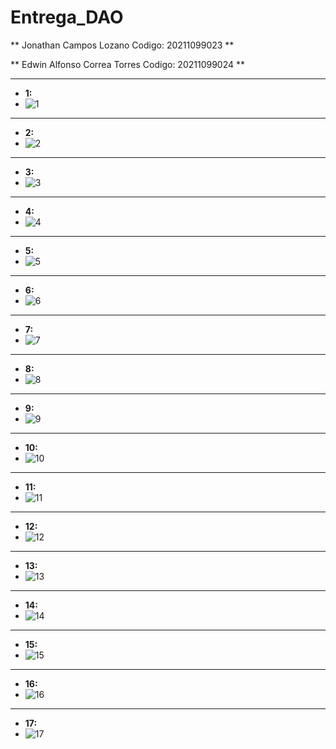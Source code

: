# Entrega_DAO

** Jonathan Campos Lozano Codigo: 20211099023 **

** Edwin Alfonso Correa Torres Codigo: 20211099024 **



----------------------------------
- **1:** 
- ![1](Ejercicio_Tienda/imagenes/1.png)
----------------------------------
- **2:** 
- ![2](Ejercicio_Tienda/imagenes/2.png)
----------------------------------
- **3:** 
- ![3](Ejercicio_Tienda/imagenes/3.png)
----------------------------------
- **4:** 
- ![4](Ejercicio_Tienda/imagenes/4.png)
----------------------------------
- **5:** 
- ![5](Ejercicio_Tienda/imagenes/5.png)
----------------------------------
- **6:** 
- ![6](Ejercicio_Tienda/imagenes/6.png)
----------------------------------
- **7:** 
- ![7](Ejercicio_Tienda/imagenes/7.png)
----------------------------------
- **8:** 
- ![8](Ejercicio_Tienda/imagenes/8.png)
----------------------------------
- **9:** 
- ![9](Ejercicio_Tienda/imagenes/9.png)
----------------------------------
- **10:** 
- ![10](Ejercicio_Tienda/imagenes/10.png)
----------------------------------
- **11:** 
- ![11](Ejercicio_Tienda/imagenes/11.png)
----------------------------------
- **12:** 
- ![12](Ejercicio_Tienda/imagenes/12.png)
----------------------------------
- **13:** 
- ![13](Ejercicio_Tienda/imagenes/13.png)
----------------------------------
- **14:** 
- ![14](Ejercicio_Tienda/imagenes/14.png)
----------------------------------
- **15:** 
- ![15](Ejercicio_Tienda/imagenes/15.png)
----------------------------------
- **16:** 
- ![16](Ejercicio_Tienda/imagenes/16.png)
----------------------------------
- **17:** 
- ![17](Ejercicio_Tienda/imagenes/17.png)

